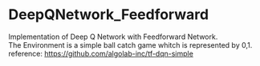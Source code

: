 # DeepQNetwork_Feedforward

Implementation of Deep Q Network with Feedforward Network.  
The Environment is a simple ball catch game whitch is represented by 0,1.  
reference: https://github.com/algolab-inc/tf-dqn-simple
